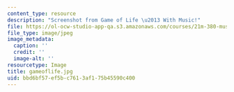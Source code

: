 ```yaml
---
content_type: resource
description: "Screenshot from Game of Life \u2013 With Music!"
file: https://ol-ocw-studio-app-qa.s3.amazonaws.com/courses/21m-380-music-and-technology-algorithmic-and-generative-music-spring-2010/bbd6bf57ef5bc7613af175b45590c400_gameoflife.jpg
file_type: image/jpeg
image_metadata:
  caption: ''
  credit: ''
  image-alt: ''
resourcetype: Image
title: gameoflife.jpg
uid: bbd6bf57-ef5b-c761-3af1-75b45590c400
---
```

